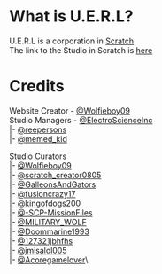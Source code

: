 # What is U.E.R.L?
U.E.R.L is a corporation in [Scratch](https://scratch.mit.edu)\
The link to the Studio in Scratch is [here](https://scratch.mit.edu/studios/32560150/)

# Credits
Website Creator - [@Wolfieboy09](https://scratch.mit.edu/users/Wolfieboy09)\
Studio Managers - [@ElectroScienceInc](https://scratch.mit.edu/users/ElectroScienceInc/)\
|- [@reepersons](https://scratch.mit.edu/users/reepersons)\
|- [@memed_kid](https://scratch.mit.edu/users/memed_kid)

Studio Curators\
|- [@Wolfieboy09](https://scratch.mit.edu/users/Wolfieboy09)\
|- [@scratch_creator0805](https://scratch.mit.edu/users/scratch_creator0805)\
|- [@GalleonsAndGators](https://scratch.mit.edu/users/GalleonsAndGators)\
|- [@fusioncrazy17](https://scratch.mit.edu/users/fusioncrazy17)\
|- [@kingofdogs200](https://scratch.mit.edu/users/kingofdogs200)\
|- [@-SCP-MissionFiles](https://scratch.mit.edu/users/-SCP-MissionFiles)\
|- [@MILITARY_WOLF](https://scratch.mit.edu/users/MILITARY_WOLF)\
|- [@Doommarine1993](https://scratch.mit.edu/users/Doommarine1993)\
|- [@127321jbhfhs](https://scratch.mit.edu/users/127321jbhfhs)\
|- [@jmisalol005](https://scratch.mit.edu/users/jmisalol005)\
|- [@Acoregamelover](https://scratch.mit.edu/users/Acoregamelover)\
